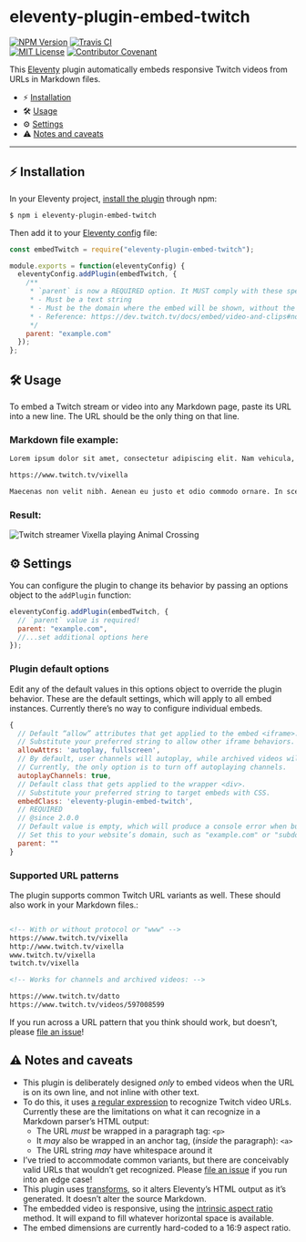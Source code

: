 # eleventy-plugin-embed-twitch

[![NPM Version](https://img.shields.io/npm/v/eleventy-plugin-embed-twitch?style=for-the-badge)](https://www.npmjs.com/package/eleventy-plugin-embed-twitch)
[![Travis CI](https://img.shields.io/travis/com/gfscott/eleventy-plugin-embed-twitch/main?style=for-the-badge)](https://travis-ci.com/github/gfscott/eleventy-plugin-embed-twitch)\
[![MIT License](https://img.shields.io/github/license/gfscott/eleventy-plugin-embed-twitch?style=for-the-badge)](https://github.com/gfscott/eleventy-plugin-embed-twitch/blob/master/LICENSE)
[![Contributor Covenant](https://img.shields.io/badge/Contributor%20Covenant-v2.0-ff69b4.svg?style=for-the-badge)](CODE_OF_CONDUCT.md)

This [Eleventy](https://www.11ty.dev/) plugin automatically embeds responsive Twitch videos from URLs in Markdown files.

- ⚡️ [Installation](#installation)
- 🛠 [Usage](#usage)
- ⚙️ [Settings](#settings)
- ⚠️ [Notes and caveats](#notes-and-caveats)

---
<span id="installation"></span>

## ⚡️ Installation

In your Eleventy project, [install the plugin](https://www.11ty.dev/docs/plugins/#adding-a-plugin) through npm:

```sh
$ npm i eleventy-plugin-embed-twitch
```

Then add it to your [Eleventy config](https://www.11ty.dev/docs/config/) file:

```javascript
const embedTwitch = require("eleventy-plugin-embed-twitch");

module.exports = function(eleventyConfig) {
  eleventyConfig.addPlugin(embedTwitch, {
    /**
     * `parent` is now a REQUIRED option. It MUST comply with these specs (set by Twitch):
     * - Must be a text string
     * - Must be the domain where the embed will be shown, without the protocol
     * - Reference: https://dev.twitch.tv/docs/embed/video-and-clips#non-interactive-inline-frames-for-live-streams-and-vods
     */
    parent: "example.com"
  });
};
```

<span id="usage"></span>

## 🛠 Usage

To embed a Twitch stream or video into any Markdown page, paste its URL into a new line. The URL should be the only thing on that line.

### Markdown file example:

```markdown
Lorem ipsum dolor sit amet, consectetur adipiscing elit. Nam vehicula, elit vel condimentum porta, purus.

https://www.twitch.tv/vixella

Maecenas non velit nibh. Aenean eu justo et odio commodo ornare. In scelerisque sapien at.
```

### Result:

![Twitch streamer Vixella playing Animal Crossing](https://user-images.githubusercontent.com/547470/80289103-77f21d00-870a-11ea-85d8-69fa67c449bd.png)

<span id="settings"></span>

## ⚙️ Settings

You can configure the plugin to change its behavior by passing an options object to the `addPlugin` function:

```javascript
eleventyConfig.addPlugin(embedTwitch, {
  // `parent` value is required!
  parent: "example.com",
  //...set additional options here
});
```

### Plugin default options

Edit any of the default values in this options object to override the plugin behavior. These are the default settings, which will apply to all embed instances. Currently there’s no way to configure individual embeds.

```javascript
{
  // Default “allow” attributes that get applied to the embed <iframe>.
  // Substitute your preferred string to allow other iframe behaviors.
  allowAttrs: 'autoplay, fullscreen',
  // By default, user channels will autoplay, while archived videos will not.
  // Currently, the only option is to turn off autoplaying channels.
  autoplayChannels: true,
  // Default class that gets applied to the wrapper <div>.
  // Substitute your preferred string to target embeds with CSS.
  embedClass: 'eleventy-plugin-embed-twitch',
  // REQUIRED
  // @since 2.0.0
  // Default value is empty, which will produce a console error when building your site.
  // Set this to your website’s domain, such as "example.com" or "subdomain.example.com".
  parent: ""
}
```

### Supported URL patterns

The plugin supports common Twitch URL variants as well. These should also work in your Markdown files.:

```markdown

<!-- With or without protocol or "www" -->
https://www.twitch.tv/vixella
http://www.twitch.tv/vixella
www.twitch.tv/vixella
twitch.tv/vixella

<!-- Works for channels and archived videos: -->

https://www.twitch.tv/datto
https://www.twitch.tv/videos/597008599

```

If you run across a URL pattern that you think should work, but doesn’t, please [file an issue](https://github.com/gfscott/eleventy-plugin-embed-twitch/issues/new)!

<span id="notes-and-caveats"></span>

## ⚠️ Notes and caveats

- This plugin is deliberately designed _only_ to embed videos when the URL is on its own line, and not inline with other text.
- To do this, it uses [a regular expression](lib/spotPattern.js) to recognize Twitch video URLs. Currently these are the limitations on what it can recognize in a Markdown parser’s HTML output:
  - The URL *must* be wrapped in a paragraph tag: `<p>`
  - It *may* also be wrapped in an anchor tag, (*inside* the paragraph): `<a>`
  - The URL string *may* have whitespace around it
- I’ve tried to accommodate common variants, but there are conceivably valid URLs that wouldn’t get recognized. Please [file an issue](https://github.com/gfscott/eleventy-plugin-embed-twitch/issues/new) if you run into an edge case!
- This plugin uses [transforms](https://www.11ty.dev/docs/config/#transforms), so it alters Eleventy’s HTML output as it’s generated. It doesn’t alter the source Markdown.
- The embedded video is responsive, using the [intrinsic aspect ratio](https://codepen.io/gfscott/pen/qpKqZR?editors=1100) method. It will expand to fill whatever horizontal space is available.
- The embed dimensions are currently hard-coded to a 16:9 aspect ratio.
